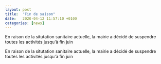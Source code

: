 ```yaml
---
layout: post
title:  "Fin de saison"
date:   2020-04-12 11:57:10 +0100
categories: [news]
---
```

En raison de la situtation sanitaire actuelle, la mairie a décidé de suspendre toutes les activités jusqu'à fin juin
<!--more-->
En raison de la situtation sanitaire actuelle, la mairie a décidé de suspendre toutes les activités jusqu'à fin juin